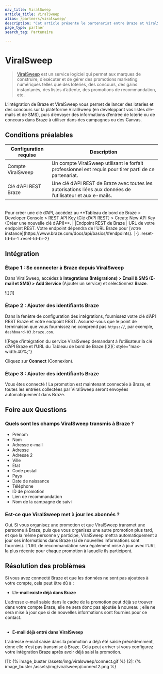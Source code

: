 ```yaml
---
nav_title: ViralSweep
article_title: ViralSweep
alias: /partners/viralsweep/
description: "Cet article présente le partenariat entre Braze et ViralSweep, un service logiciel qui permet aux marques de construire, d’exécuter et de gérer des promotions marketing numériques telles que des loteries, des concours, des gains instantanés, des listes d’attente, des promotions de recommandation, etc. "
page_type: partner
search_tag: Partenaire

---
```


# ViralSweep

> [ViralSweep](https://viralsweep.com) est un service logiciel qui permet aux marques de construire, d’exécuter et de gérer des promotions marketing numériques telles que des loteries, des concours, des gains instantanés, des listes d’attente, des promotions de recommandation, etc. 

L’intégration de Braze et ViralSweep vous permet de lancer des loteries et des concours sur la plateforme ViralSweep (en développant vos listes d’e-mails et de SMS), puis d’envoyer des informations d’entrée de loterie ou de concours dans Braze à utiliser dans des campagnes ou des Canvas. 

## Conditions préalables

| Configuration requise | Description |
| ----------- | ----------- |
| Compte ViralSweep | Un compte ViralSweep utilisant le forfait professionnel est requis pour tirer parti de ce partenariat. |
| Clé d’API REST Braze | Une clé d’API REST de Braze avec toutes les autorisations liées aux données de l’utilisateur et aux e-mails. <br>
<br>
 Pour créer une clé d’API, accédez au **Tableau de bord de Braze > Developer Console > REST API Key (Clé d’API REST) > Create New API Key (Créer une nouvelle clé d’API)**. |
|Endpoint REST de Braze | URL de votre endpoint REST. Votre endpoint dépendra de l’URL Braze pour [votre instance](https://www.braze.com/docs/api/basics/#endpoints). |
{: .reset-td-br-1 .reset-td-br-2}

## Intégration

### Étape 1 : Se connecter à Braze depuis ViralSweep

Dans ViralSweep, accédez à **Integrations (Intégrations) > Email & SMS (E-mail et SMS) > Add Service** (Ajouter un service) et sélectionnez **Braze**. 

![][1]

### Étape 2 : Ajouter des identifiants Braze

Dans la fenêtre de configuration des intégrations, fournissez votre clé d’API REST Braze et votre endpoint REST. Assurez-vous que le point de terminaison que vous fournissez ne comprend pas `https://`, par exemple, `dashboard-03.braze.com`. 

![Page d’intégration du service ViralSweep demandant à l’utilisateur la clé d’API Braze et l’URL du Tableau de bord de Braze.][2]{: style="max-width:40%;"}

Cliquez sur **Connect** (Connexion).

### Étape 3 : Ajouter des identifiants Braze
Vous êtes connecté ! La promotion est maintenant connectée à Braze, et toutes les entrées collectées par ViralSweep seront envoyées automatiquement dans Braze.

## Foire aux Questions

### Quels sont les champs ViralSweep transmis à Braze ?
- Prénom
- Nom
- Adresse e-mail
- Adresse
- Adresse 2
- Ville
- État
- Code postal
- Pays
- Date de naissance
- Téléphone
- ID de promotion
- Lien de recommandation
- Nom de la campagne de suivi

### Est-ce que ViralSweep met à jour les abonnés ?
Oui. Si vous organisez une promotion et que ViralSweep transmet une personne à Braze, puis que vous organisez une autre promotion plus tard, et que la même personne y participe, ViralSweep mettra automatiquement à jour ses informations dans Braze (si de nouvelles informations sont fournies). L’URL de recommandation sera également mise à jour avec l’URL la plus récente pour chaque promotion à laquelle ils participent.

## Résolution des problèmes

Si vous avez connecté Braze et que les données ne sont pas ajoutées à votre compte, cela peut être dû à :

- **L’e-mail existe déjà dans Braze**<br>

L’adresse e-mail saisie dans le cadre de la promotion peut déjà se trouver dans votre compte Braze, elle ne sera donc pas ajoutée à nouveau ; elle ne sera mise à jour que si de nouvelles informations sont fournies pour ce contact.<br>
<br>

- **E-mail déjà entré dans ViralSweep**<br>

L’adresse e-mail saisie dans la promotion a déjà été saisie précédemment, donc elle n’est pas transmise à Braze. Cela peut arriver si vous configurez votre intégration Braze après avoir déjà saisi la promotion.

[1]: {% image_buster /assets/img/viralsweep/connect.gif %}
[2]: {% image_buster /assets/img/viralsweep/connect2.png %}